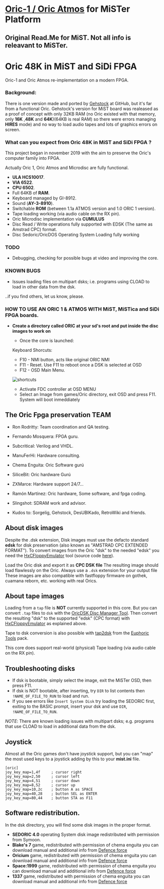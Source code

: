 # [Oric-1 / Oric Atmos](https://en.wikipedia.org/wiki/Oric) for MiSTer Platform

Original Read.Me for MiST. Not all info is releavant to MiSTer.
-----------------------------------------------------

# Oric 48K in MiST and SiDi FPGA

Oric-1 and Oric Atmos re-implementation on a modern FPGA.

### Background:

There is one version made and ported by [Gehstock](https://github.com/Gehstock/Mist_FPGA/tree/master/Computer_MiST/OricInFPGA_MiST) at GitHub, but it's far from a functional Oric.
Gehstock's version for MiST board was realeased as a proof of concept with only 32KB RAM (no Oric existed with that memory, only **16K** ,**48K** and **64K**)(64KB is real RAM) so there were errors managing **HIRES** mode) and no way to load audio tapes and lots of graphics errors on screen.

### What can you expect from Oric 48K in MiST and SiDi FPGA ?

This project began in november 2019 with the aim to preserve the Oric's computer family into FPGA.

Actually Oric 1, Oric Atmos and Microdisc are fully functional.

* **ULA HCS10017**.
* **VIA 6522**.
* **CPU 6502**.
* Full 64KB of **RAM**.
* Keyboard managed by GI-8912.
* Sound (**AY-3-8910**).
* Switchable **ROM** (between 1.1a ATMOS version and 1.0 ORIC 1 version).
* Tape loading working (via audio cable on the RX pin).
* Oric Microdisc implementation vía **CUMULUS**
* Disc Read / Write operations fully supported with EDSK (The same as Amstrad CPC) format.
* Disc Sedoric/OricDOS Operating System Loading fully working

### TODO

 * Debugging, checking for possible bugs at video and improving the core.


### KNOWN BUGS

* Issues loading files on multipart dsks; i.e. programs using CLOAD to load in other data from the dsk.

..if you find others, let us know, please.

### HOW TO USE AN ORIC 1 & ATMOS WITH MiST, MiSTica and SiDi FPGA boards.

* **Create a directory called ORIC at your sd's root and put inside the disc images to work on**

   * Once the core is launched:

   Keyboard Shorcuts:
   * F10 - NMI button, acts like original ORIC NMI
   * F11 - Reset. Use F11 to reboot once a DSK is selected at OSD
   * F12 - OSD Main Menu.

   ![shortcuts](img/shorcuts.jpg?raw=true "Keyboard shortcuts")

   * Activate FDC controller at OSD MENU
   * Select an Image from games/Oric directory, exit OSD and press F11. System will boot inmeddiately



## The Oric Fpga preservation TEAM

   * Ron Rodritty:  Team coordination and QA testing.
   * Fernando Mosquera: FPGA guru.
   * Subcritical: Verilog and VHDL.
   * ManuFerHi: Hardware consulting.
   * Chema Enguita: Oric Software gurú
   * SiliceBit: Oric hardware Gurú
   * ZXMarce: Hardware support 24/7...
   * Ramón Martínez:  Oric hardware, Some software, and fpga coding.
   * Slingshot: SDRAM work and advisor.

* Kudos to: Sorgelig, Gehstock, DesUBIKado, RetroWiki and friends.

## About disk images

  Despite the .dsk extension, Disk images must use the defacto standard **edsk** for disk preservation (also known as "AMSTRAD CPC EXTENDED FORMAT"). To convert images
  from the Oric "dsk" to the needed "edsk" you need the [HxCFloppyEmulator](https://hxc2001.com/download/floppy_drive_emulator/HxCFloppyEmulator_soft.zip) tool
  (source code [here](https://sourceforge.net/projects/hxcfloppyemu/)).

  Load the Oric disk and export it as **CPC DSK file** The resulting image should load flawlessly on the Oric. Always use a `.dsk` extension for your output file
  These images are also compatible with fastfloppy firmware on gothek, cuamana reborn, etc. working with real Orics.

## About tape images

  Loading from a `tap` file is **NOT** currently supported in this core. But you can convert `.tap` files to `dsk` with the [OricDSK Disc Manager Tool](https://github.com/teiram/oric-dsk-manager).
  Then convert the resulting "dsk" to the supported "edsk" (CPC format) with [HxCFloppyEmulator](https://hxc2001.com/download/floppy_drive_emulator/HxCFloppyEmulator_soft.zip) as explained above.

  Tape to dsk conversion is also possible with [tap2dsk](https://sourceforge.net/projects/euphorictools/files/disk%20image%20tools/Sedoric%20tool/) from
  the [Euphoric Tools](https://sourceforge.net/projects/euphorictools/) pack.

  This core does support real-world (physical) Tape loading (via audio cable on the RX pin).

## Troubleshooting disks

  * If dsk is bootable, simply select the image, exit the MiSTer OSD, then press F11.
  * If dsk is NOT bootable, after inserting, try `DIR` to list contents then `!NAME_OF_FILE_TO_RUN` to load and run.
  * If you see errors like `Insert System Disk` try loading the SEDORIC first, exiting to the BASIC prompt, insert your dsk and use `DIR`, `!NAME_OF_FILE_TO_RUN`.

  *NOTE*: There are known loading issues with multipart dsks; e.g. programs that use CLOAD to load in additional data from the dsk.

## Joystick

Almost all the Oric games don't have joystick support, but you can "map" the most used keys to a joystick adding by this to your **mist.ini** file.

	[oric]
	joy_key_map=1,4f     ; cursor right
	joy_key_map=2,50     ; cursor left
	joy_key_map=4,51     ; cursor down
	joy_key_map=8,52     ; cursor up
	joy_key_map=10,2c    ; button A as SPACE
	joy_key_map=40,28    ; button SEL as ENTER
	joy_key_map=80,44    ; button STA as F11

## Software redistribution.

 In the dsk directory, you will find some disk images in the proper format.

* **SEDORIC 4.0** operating System disk image redistributed with permission from Symoon.
* **Blake's 7** game, redistributed with permission of chema enguita you can download manual and additional info from [Defence force](http://www.defence-force.org/index.php?page=games&game=blakes7)
* **Oricium** game, redistributed with permission of chema enguita you can download manual and additional info from [Defence force](http://www.defence-force.org/index.php?page=games&game=oricium)
* **Space:1999** game, redistributed with permission of chema enguita you can download manual and additional info from [Defence force](http://www.defence-force.org/index.php?page=games&game=space1999)
* **1337** game, redistributed with permission of chema enguita you can download manual and additional info from [Defence force](http://www.defence-force.org/index.php?page=games&game=1337)
